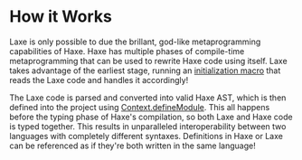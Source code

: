 # How it Works

Laxe is only possible to due the brillant, god-like metaprogramming capabilities of Haxe. Haxe has multiple phases of compile-time metaprogramming that can be used to rewrite Haxe code using itself. Laxe takes advantage of the earliest stage, running an [initialization macro](https://haxe.org/manual/macro-initialization.html) that reads the Laxe code and handles it accordingly!

The Laxe code is parsed and converted into valid Haxe AST, which is then defined into the project using [Context.defineModule](https://api.haxe.org/haxe/macro/Context.html). This all happens before the typing phase of Haxe's compilation, so both Laxe and Haxe code is typed together. This results in unparalleled interoperability between two languages with completely different syntaxes. Definitions in Haxe or Laxe can be referenced as if they're both written in the same language!
